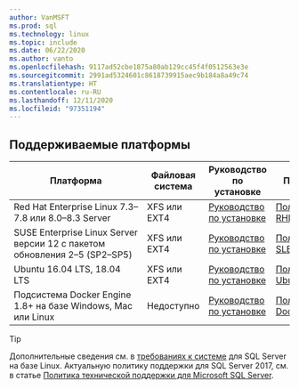 ```yaml
---
author: VanMSFT
ms.prod: sql
ms.technology: linux
ms.topic: include
ms.date: 06/22/2020
ms.author: vanto
ms.openlocfilehash: 9117ad52cbe1875a80ab129cc45f4f0512563e3e
ms.sourcegitcommit: 2991ad5324601c8618739915aec9b184a8a49c74
ms.translationtype: HT
ms.contentlocale: ru-RU
ms.lasthandoff: 12/11/2020
ms.locfileid: "97351194"
---
```

## <a name="supported-platforms"></a>Поддерживаемые платформы

| Платформа | Файловая система | Руководство по установке | Получить |
|-----|-----|-----|-----|
| Red Hat Enterprise Linux 7.3–7.8 или 8.0–8.3 Server | XFS или EXT4 | [Руководство по установке](../linux/quickstart-install-connect-red-hat.md) | [Получить RHEL 8.0](https://access.redhat.com/products/red-hat-enterprise-linux/evaluation) |
| SUSE Enterprise Linux Server версии 12 с пакетом обновления 2–5 (SP2–SP5) | XFS или EXT4 | [Руководство по установке](../linux/quickstart-install-connect-suse.md) | [Получить SLES v12](https://www.suse.com/products/server) |
| Ubuntu 16.04 LTS, 18.04 LTS | XFS или EXT4 | [Руководство по установке](../linux/quickstart-install-connect-ubuntu.md) | [Получить Ubuntu 18.04](http://releases.ubuntu.com/bionic/) |
| Подсистема Docker Engine 1.8+ на базе Windows, Mac или Linux | Недоступно | [Руководство по установке](../linux/quickstart-install-connect-docker.md) | [Получить Docker](https://www.docker.com/get-started) |

> [!TIP]
> Дополнительные сведения см. в [требованиях к системе](../linux/sql-server-linux-setup.md#system) для SQL Server на базе Linux. Актуальную политику поддержки для SQL Server 2017, см. в статье [Политика технической поддержки для Microsoft SQL Server](https://support.microsoft.com/help/4047326/support-policy-for-microsoft-sql-server).